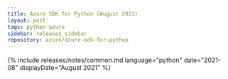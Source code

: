 ```yaml
---
title: Azure SDK for Python (August 2021)
layout: post
tags: python azure
sidebar: releases_sidebar
repository: azure/azure-sdk-for-python
---
```

{% include releases/notes/common.md language="python" date="2021-08" displayDate="August 2021" %}
